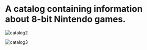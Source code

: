 <b><h1>A catalog containing information about 8-bit Nintendo games.</h1></b>


![catalog2](https://github.com/user-attachments/assets/1c219fb3-415c-48e1-99bb-1ee54320f06f)


![catalog3](https://github.com/user-attachments/assets/bf726a44-3d5f-4e60-a0d4-16ebc7fc8f9d)

